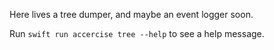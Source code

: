 Here lives a tree dumper, and maybe an event logger soon.

Run `swift run accercise tree --help` to see a help message.


